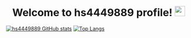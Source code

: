 <h1 align="center">
  Welcome to hs4449889 profile!
  <img src="https://media.giphy.com/media/hvRJCLFzcasrR4ia7z/giphy.gif" width="28">
</h1>

<!--
**hs4449889/hs4449889** is a ✨ _special_ ✨ repository because its `README.md` (this file) appears on your GitHub profile.

Here are some ideas to get you started:

- 🔭 I’m currently working on ...
- 🌱 I’m currently learning ...
- 👯 I’m looking to collaborate on ...
- 🤔 I’m looking for help with ...
- 💬 Ask me about ...
- 📫 How to reach me: ...
- 😄 Pronouns: ...
- ⚡ Fun fact: ...
-->
[![hs4449889 GitHub stats](https://github-readme-stats.vercel.app/api?username=hs4449889&theme=vue-dark&show_icons=true)](https://github.com/hs4449889/github-readme-stats) [![Top Langs](https://github-readme-stats.vercel.app/api/top-langs/?username=hs4449889&theme=vue-dark&show_icons=true&layout=compact)](https://github.com/hs4449889/github-readme-stats)
